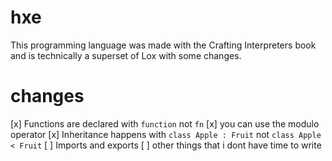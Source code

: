 # hxe
This programming language was made with the Crafting Interpreters book and is technically
a superset of Lox with some changes.

# changes
[x] Functions are declared with `function` not `fn`
[x] you can use the modulo operator
[x] Inheritance happens with `class Apple : Fruit` not `class Apple < Fruit`
[ ] Imports and exports
[ ] other things that i dont have time to write

